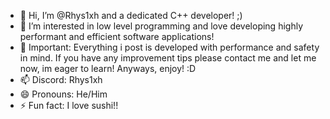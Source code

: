 - 👋 Hi, I’m @Rhys1xh and a dedicated C++ developer! ;)
- 👀 I’m interested in low level programming and love developing highly performant and efficient software applications!
- 🌱 Important: Everything i post is developed with performance and safety in mind. If you have any improvement tips please contact me and let me now, im eager to learn! Anyways, enjoy! :D
- 📫 Discord: Rhys1xh
- 😄 Pronouns: He/Him
- ⚡ Fun fact: I love sushi!!


